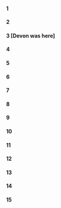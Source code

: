#### 1
#### 2
#### 3 [Devon was here]
#### 4
#### 5
#### 6
#### 7
#### 8
#### 9
#### 10
#### 11
#### 12
#### 13
#### 14
#### 15